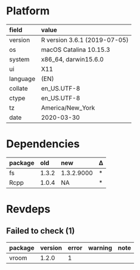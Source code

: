 # Platform

|field    |value                        |
|:--------|:----------------------------|
|version  |R version 3.6.1 (2019-07-05) |
|os       |macOS Catalina 10.15.3       |
|system   |x86_64, darwin15.6.0         |
|ui       |X11                          |
|language |(EN)                         |
|collate  |en_US.UTF-8                  |
|ctype    |en_US.UTF-8                  |
|tz       |America/New_York             |
|date     |2020-03-30                   |

# Dependencies

|package |old   |new        |Δ  |
|:-------|:-----|:----------|:--|
|fs      |1.3.2 |1.3.2.9000 |*  |
|Rcpp    |1.0.4 |NA         |*  |

# Revdeps

## Failed to check (1)

|package |version |error |warning |note |
|:-------|:-------|:-----|:-------|:----|
|vroom   |1.2.0   |1     |        |     |

